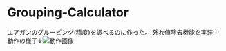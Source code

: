 # Grouping-Calculator
エアガンのグルーピング(精度)を調べるのに作った。
外れ値除去機能を実装中  
動作の様子↓![動作画像](https://cdn.discordapp.com/attachments/328003243223547905/711196560947675196/unknown.png)

